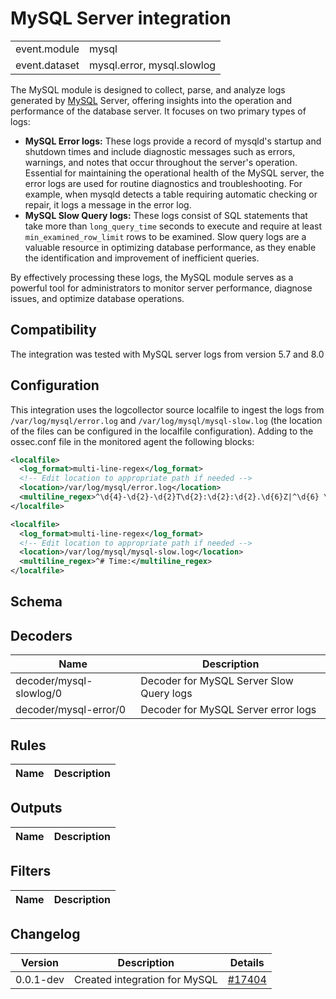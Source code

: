 # MySQL Server integration


|   |   |
|---|---|
| event.module | mysql |
| event.dataset | mysql.error, mysql.slowlog |

The MySQL module is designed to collect, parse, and analyze logs generated by [MySQL](https://dev.mysql.com/) Server, offering insights into the operation and performance of the database server. It focuses on two primary types of logs:
  - **MySQL Error logs:** These logs provide a record of mysqld's startup and shutdown times and include diagnostic messages such as errors, warnings, and notes that occur throughout the server's operation. Essential for maintaining the operational health of the MySQL server, the error logs are used for routine diagnostics and troubleshooting. For example, when mysqld detects a table requiring automatic checking or repair, it logs a message in the error log.
  - **MySQL Slow Query logs:** These logs consist of SQL statements that take more than `long_query_time` seconds to execute and require at least `min_examined_row_limit` rows to be examined. Slow query logs are a valuable resource in optimizing database performance, as they enable the identification and improvement of inefficient queries.

By effectively processing these logs, the MySQL module serves as a powerful tool for administrators to monitor server performance, diagnose issues, and optimize database operations.


## Compatibility

The integration was tested with MySQL server logs from version 5.7 and 8.0

## Configuration

This integration uses the logcollector source localfile to ingest the logs from `/var/log/mysql/error.log` and `/var/log/mysql/mysql-slow.log` (the location of the files can be configured in the localfile configuration).
Adding to the ossec.conf file in the monitored agent the following blocks:

```xml
<localfile>
  <log_format>multi-line-regex</log_format>
  <!-- Edit location to appropriate path if needed -->
  <location>/var/log/mysql/error.log</location>
  <multiline_regex>^\d{4}-\d{2}-\d{2}T\d{2}:\d{2}:\d{2}.\d{6}Z|^\d{6} \d{2}:\d{2}:\d{2}</multiline_regex>
</localfile>

<localfile>
  <log_format>multi-line-regex</log_format>
  <!-- Edit location to appropriate path if needed -->
  <location>/var/log/mysql/mysql-slow.log</location>
  <multiline_regex>^# Time:</multiline_regex>
</localfile>
```


## Schema

## Decoders

| Name | Description |
|---|---|
| decoder/mysql-slowlog/0 | Decoder for MySQL Server Slow Query logs |
| decoder/mysql-error/0 | Decoder for MySQL Server error logs |
## Rules

| Name | Description |
|---|---|
## Outputs

| Name | Description |
|---|---|
## Filters

| Name | Description |
|---|---|
## Changelog

| Version | Description | Details |
|---|---|---|
| 0.0.1-dev | Created integration for MySQL | [#17404](https://github.com/xcyber360/xcyber360/pull/17404) |
